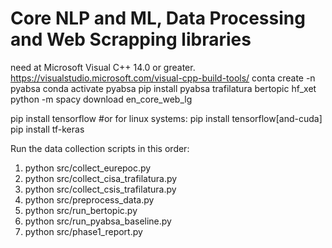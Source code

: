 # Core NLP and ML, Data Processing and Web Scrapping libraries

need at Microsoft Visual C++ 14.0 or greater. https://visualstudio.microsoft.com/visual-cpp-build-tools/
conta create -n pyabsa
conda activate pyabsa
pip install pyabsa trafilatura bertopic hf_xet
python -m spacy download en_core_web_lg

pip install tensorflow #or for linux systems: pip install tensorflow[and-cuda]
pip install tf-keras

Run the data collection scripts in this order:
1. python src/collect_eurepoc.py
2. python src/collect_cisa_trafilatura.py
3. python src/collect_csis_trafilatura.py
4. python src/preprocess_data.py
5. python src/run_bertopic.py
6. python src/run_pyabsa_baseline.py
7. python src/phase1_report.py